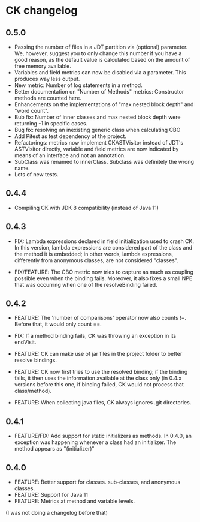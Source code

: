 # CK changelog

## 0.5.0

* Passing the number of files in a JDT partition via (optional) parameter. We, however,
suggest you to only change this number if you have a good reason, as the default
value is calculated based on the amount of free memory available.
* Variables and field metrics can now be disabled via a parameter. This produces
way less output.
* New metric: Number of log statements in a method.
* Better documentation on "Number of Methods" metrics: Constructor methods are counted here.
* Enhancements on the implementations of "max nested block depth" and "word count".
* Bub fix: Number of inner classes and max nested block depth were returning -1 in specific cases.
* Bug fix: resolving an inexisting generic class when calculating CBO
* Add Pitest as test dependency of the project.
* Refactorings: metrics now implement CKASTVisitor instead of JDT's ASTVisitor directly,
variable and field metrics are now indicated by means of an interface and not an annotation.
* SubClass was renamed to innerClass. Subclass was definitely the wrong name.
* Lots of new tests.

## 0.4.4

* Compiling CK with JDK 8 compatibility (instead of Java 11)

## 0.4.3

* FIX: Lambda expressions declared in field initialization used to crash
CK. In this version, lambda expressions are considered part of the class
and the method it is embedded; in other words, lambda expressions, differently
from anonymous classes, are not considered "classes".

* FIX/FEATURE: The CBO metric now tries to capture as much as coupling possible
even when the binding fails. Moreover, it also fixes a small NPE that was occurring
when one of the resolveBinding failed.

## 0.4.2

* FEATURE: The 'number of comparisons' operator now also counts !=.
Before that, it would only count ==.

* FIX: If a method binding fails, CK was throwing an exception in its endVisit.

* FEATURE: CK can make use of jar files in the project folder to better
resolve bindings.

* FEATURE: CK now first tries to use the resolved binding; if the binding fails,
it then uses the information available at the class only (in 0.4.x versions before
this one, if binding failed, CK would not process that class/method).

* FEATURE: When collecting java files, CK always ignores .git directories.

## 0.4.1

* FEATURE/FIX: Add support for static initializers as methods. In 0.4.0, an exception
was happening whenever a class had an initializer. The method appears
as "(initializer)"

## 0.4.0

* FEATURE: Better support for classes. sub-classes, and anonymous classes.
* FEATURE: Support for Java 11
* FEATURE: Metrics at method and variable levels.

(I was not doing a changelog before that)
